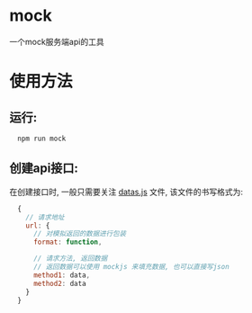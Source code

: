 # mock
一个mock服务端api的工具
# 使用方法
## 运行:
```npm
  npm run mock
```
## 创建api接口:
  在创建接口时, 一般只需要关注 [datas.js]("https://github.com/kscript/moke/core/datas.js") 文件, 该文件的书写格式为:
```javascript
  {
    // 请求地址
    url: {
      // 对模拟返回的数据进行包装
      format: function, 

      // 请求方法, 返回数据
      // 返回数据可以使用 mockjs 来填充数据, 也可以直接写json
      method1: data,
      method2: data
    }
  }
```